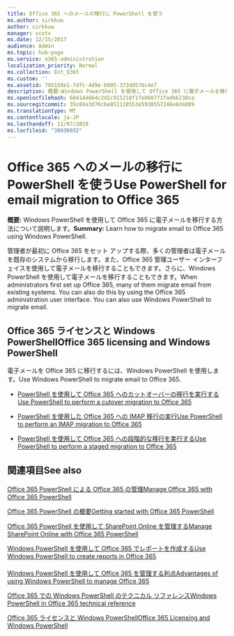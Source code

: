 ```yaml
---
title: Office 365 へのメールの移行に PowerShell を使う
ms.author: sirkkuw
author: sirkkuw
manager: scotv
ms.date: 12/15/2017
audience: Admin
ms.topic: hub-page
ms.service: o365-administration
localization_priority: Normal
ms.collection: Ent_O365
ms.custom: ''
ms.assetid: 795158e1-7dfc-4d9e-b805-373dd576c4e7
description: 概要:Windows PowerShell を使用して Office 365 に電子メールを移行する方法について説明します。
ms.openlocfilehash: 604144664c2d1c915218f1fe0607f1fadb6238ca
ms.sourcegitcommit: 35c04a3d76cbe851110553e5930557248e8d4d89
ms.translationtype: MT
ms.contentlocale: ja-JP
ms.lasthandoff: 11/07/2019
ms.locfileid: "38030932"
---
```

# <a name="use-powershell-for-email-migration-to-office-365"></a><span data-ttu-id="d9433-103">Office 365 へのメールの移行に PowerShell を使う</span><span class="sxs-lookup"><span data-stu-id="d9433-103">Use PowerShell for email migration to Office 365</span></span>

 <span data-ttu-id="d9433-104">**概要:** Windows PowerShell を使用して Office 365 に電子メールを移行する方法について説明します。</span><span class="sxs-lookup"><span data-stu-id="d9433-104">**Summary:** Learn how to migrate email to Office 365 using Windows PowerShell.</span></span>
  
<span data-ttu-id="d9433-p101">管理者が最初に Office 365 をセット アップする際、多くの管理者は電子メールを既存のシステムから移行します。また、Office 365 管理ユーザー インターフェイスを使用して電子メールを移行することもできます。さらに、Windows PowerShell を使用して電子メールを移行することもできます。</span><span class="sxs-lookup"><span data-stu-id="d9433-p101">When administrators first set up Office 365, many of them migrate email from existing systems. You can also do this by using the Office 365 administration user interface. You can also use Windows PowerShell to migrate email.</span></span>
  
## <a name="office-365-licensing-and-windows-powershell"></a><span data-ttu-id="d9433-108">Office 365 ライセンスと Windows PowerShell</span><span class="sxs-lookup"><span data-stu-id="d9433-108">Office 365 licensing and Windows PowerShell</span></span>

<span data-ttu-id="d9433-109">電子メールを Office 365 に移行するには、Windows PowerShell を使用します。</span><span class="sxs-lookup"><span data-stu-id="d9433-109">Use Windows PowerShell to migrate email to Office 365.</span></span> 
  
- [<span data-ttu-id="d9433-110">PowerShell を使用して Office 365 へのカットオーバーの移行を実行する</span><span class="sxs-lookup"><span data-stu-id="d9433-110">Use PowerShell to perform a cutover migration to Office 365</span></span>](use-powershell-to-perform-a-cutover-migration-to-office-365.md)
    
- [<span data-ttu-id="d9433-111">PowerShell を使用した Office 365 への IMAP 移行の実行</span><span class="sxs-lookup"><span data-stu-id="d9433-111">Use PowerShell to perform an IMAP migration to Office 365</span></span>](use-powershell-to-perform-an-imap-migration-to-office-365.md)
    
- [<span data-ttu-id="d9433-112">PowerShell を使用して Office 365 への段階的な移行を実行する</span><span class="sxs-lookup"><span data-stu-id="d9433-112">Use PowerShell to perform a staged migration to Office 365</span></span>](use-powershell-to-perform-a-staged-migration-to-office-365.md)
    
## <a name="see-also"></a><span data-ttu-id="d9433-113">関連項目</span><span class="sxs-lookup"><span data-stu-id="d9433-113">See also</span></span>

#### 

[<span data-ttu-id="d9433-114">Office 365 PowerShell による Office 365 の管理</span><span class="sxs-lookup"><span data-stu-id="d9433-114">Manage Office 365 with Office 365 PowerShell</span></span>](manage-office-365-with-office-365-powershell.md)
  
[<span data-ttu-id="d9433-115">Office 365 PowerShell の概要</span><span class="sxs-lookup"><span data-stu-id="d9433-115">Getting started with Office 365 PowerShell</span></span>](getting-started-with-office-365-powershell.md)
  
[<span data-ttu-id="d9433-116">Office 365 PowerShell を使用して SharePoint Online を管理する</span><span class="sxs-lookup"><span data-stu-id="d9433-116">Manage SharePoint Online with Office 365 PowerShell</span></span>](manage-sharepoint-online-with-office-365-powershell.md)
  
[<span data-ttu-id="d9433-117">Windows PowerShell を使用して Office 365 でレポートを作成する</span><span class="sxs-lookup"><span data-stu-id="d9433-117">Use Windows PowerShell to create reports in Office 365</span></span>](use-windows-powershell-to-create-reports-in-office-365.md)
#### 

[<span data-ttu-id="d9433-118">Windows PowerShell を使用して Office 365 を管理する利点</span><span class="sxs-lookup"><span data-stu-id="d9433-118">Advantages of using Windows PowerShell to manage Office 365</span></span>](https://technet.microsoft.com/library/15144a50-453e-4cd5-befd-bc6736697967.aspx)
  
[<span data-ttu-id="d9433-119">Office 365 での Windows PowerShell のテクニカル リファレンス</span><span class="sxs-lookup"><span data-stu-id="d9433-119">Windows PowerShell in Office 365 technical reference</span></span>](https://technet.microsoft.com/library/10d5c66a-7579-4319-aaa5-7a5e21d49cea.aspx)
  
[<span data-ttu-id="d9433-120">Office 365 ライセンスと Windows PowerShell</span><span class="sxs-lookup"><span data-stu-id="d9433-120">Office 365 Licensing and Windows PowerShell</span></span>](https://technet.microsoft.com/library/6ca0e430-f7ba-4184-becf-14c6c5c8dde5.aspx)

